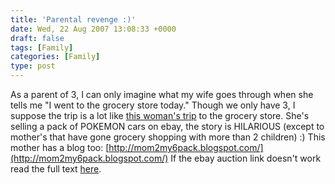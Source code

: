 ```yaml
---
title: 'Parental revenge :)'
date: Wed, 22 Aug 2007 13:08:33 +0000
draft: false
tags: [Family]
categories: [Family]
type: post
---
```


As a parent of 3, I can only imagine what my wife goes through when she tells me "I went to the grocery store today." Though we only have 3, I suppose the trip is a lot like [this woman's trip](http://cgi.ebay.com/LOT-OF-POKEMON-CARDS-THAT-MY-KIDS-TRIED-TO-SNEAK-BY-ME_W0QQitemZ130144061675QQihZ003QQcategoryZ60238QQssPageNameZWDVWQQrdZ1QQcmdZViewItem) to the grocery store. She's selling a pack of POKEMON cars on ebay, the story is HILARIOUS (except to mother's that have gone grocery shopping with more than 2 children) :) This mother has a blog too: [http://mom2my6pack.blogspot.com/](http://mom2my6pack.blogspot.com/) If the ebay auction link doesn't work read the full text [here](http://zeusville.wordpress.com/lot-of-pokemon-cards-that-my-kids-tried-to-sneak-by-me/).